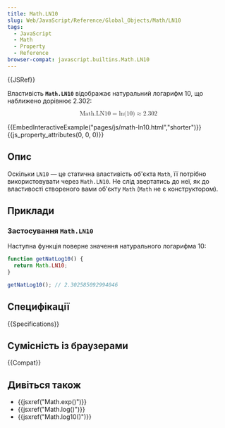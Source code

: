 ```yaml
---
title: Math.LN10
slug: Web/JavaScript/Reference/Global_Objects/Math/LN10
tags:
  - JavaScript
  - Math
  - Property
  - Reference
browser-compat: javascript.builtins.Math.LN10
---
```

{{JSRef}}

Властивість **`Math.LN10`** відображає натуральний логарифм 10, що наближено дорівнює 2.302:

<math display="block"><semantics><mrow><mstyle mathvariant="monospace"><mi>Math.LN10</mi></mstyle><mo>=</mo><mo lspace="0em" rspace="0em">ln</mo><mo stretchy="false">(</mo><mn>10</mn><mo stretchy="false">)</mo><mo>≈</mo><mn>2.302</mn></mrow><annotation encoding="TeX">\mathtt{\mi{Math.LN10}} = \ln(10) \approx 2.302</annotation></semantics></math>

{{EmbedInteractiveExample("pages/js/math-ln10.html","shorter")}}{{js_property_attributes(0, 0, 0)}}

## Опис

Оскільки `LN10` — це статична властивість об'єкта `Math`, її потрібно використовувати через `Math.LN10`. Не слід звертатись до неї, як до властивості створеного вами об'єкту `Math` (`Math` не є конструктором).

## Приклади

### Застосування `Math.LN10`

Наступна функція поверне значення натурального логарифма 10:

```js
function getNatLog10() {
  return Math.LN10;
}

getNatLog10(); // 2.302585092994046
```

## Специфікації

{{Specifications}}

## Сумісність із браузерами

{{Compat}}

## Дивіться також

- {{jsxref("Math.exp()")}}
- {{jsxref("Math.log()")}}
- {{jsxref("Math.log10()")}}
